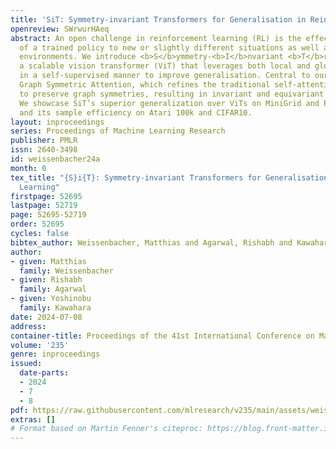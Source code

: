 ```yaml
---
title: 'SiT: Symmetry-invariant Transformers for Generalisation in Reinforcement Learning'
openreview: SWrwurHAeq
abstract: An open challenge in reinforcement learning (RL) is the effective deployment
  of a trained policy to new or slightly different situations as well as semantically-similar
  environments. We introduce <b>S</b>ymmetry-<b>I</b>nvariant <b>T</b>ransformer (<b>SiT</b>),
  a scalable vision transformer (ViT) that leverages both local and global data patterns
  in a self-supervised manner to improve generalisation. Central to our approach is
  Graph Symmetric Attention, which refines the traditional self-attention mechanism
  to preserve graph symmetries, resulting in invariant and equivariant latent representations.
  We showcase SiT’s superior generalization over ViTs on MiniGrid and Procgen RL benchmarks,
  and its sample efficiency on Atari 100k and CIFAR10.
layout: inproceedings
series: Proceedings of Machine Learning Research
publisher: PMLR
issn: 2640-3498
id: weissenbacher24a
month: 0
tex_title: "{S}i{T}: Symmetry-invariant Transformers for Generalisation in Reinforcement
  Learning"
firstpage: 52695
lastpage: 52719
page: 52695-52719
order: 52695
cycles: false
bibtex_author: Weissenbacher, Matthias and Agarwal, Rishabh and Kawahara, Yoshinobu
author:
- given: Matthias
  family: Weissenbacher
- given: Rishabh
  family: Agarwal
- given: Yoshinobu
  family: Kawahara
date: 2024-07-08
address:
container-title: Proceedings of the 41st International Conference on Machine Learning
volume: '235'
genre: inproceedings
issued:
  date-parts:
  - 2024
  - 7
  - 8
pdf: https://raw.githubusercontent.com/mlresearch/v235/main/assets/weissenbacher24a/weissenbacher24a.pdf
extras: []
# Format based on Martin Fenner's citeproc: https://blog.front-matter.io/posts/citeproc-yaml-for-bibliographies/
---
```

